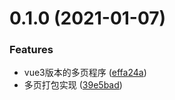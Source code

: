 # 0.1.0 (2021-01-07)


### Features

* vue3版本的多页程序 ([effa24a](https://github.com/liubei90/demo-vue3-with-ts/commit/effa24abe5bbb20c19da512eb3a58f893c279d7b))
* 多页打包实现 ([39e5bad](https://github.com/liubei90/demo-vue3-with-ts/commit/39e5badcc1d91c56563873fb1f3e693e5d0dd86b))



